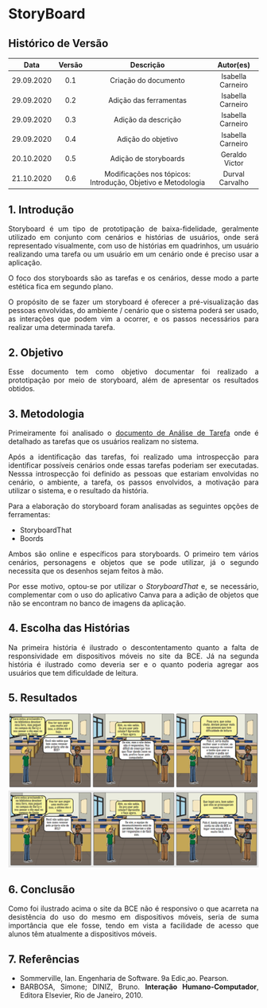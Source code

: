 # StoryBoard

## Histórico de Versão
|    Data    | Versão | Descrição            | Autor(es)       |
| :--------: | :----: | :------------------: | :-------------: |
| 29.09.2020 |  0.1   | Criação do documento | Isabella Carneiro  |
| 29.09.2020 |  0.2   | Adição das ferramentas | Isabella Carneiro |
| 29.09.2020 |  0.3   | Adição da descrição | Isabella Carneiro  |
| 29.09.2020 |  0.4   | Adição do objetivo | Isabella Carneiro  |
| 20.10.2020 |  0.5   | Adição de storyboards | Geraldo Victor  |
| 21.10.2020 |  0.6   | Modificações nos tópicos: Introdução, Objetivo e Metodologia | Durval Carvalho  |

<div align='justify'>

## 1. Introdução
Storyboard é um tipo de prototipação de baixa-fidelidade, geralmente utilizado em conjunto com cenários e histórias de usuários, onde será representado visualmente, com uso de histórias em quadrinhos, um usuário realizando uma tarefa ou um usuário em um cenário onde é preciso usar a aplicação.

O foco dos storyboards são as tarefas e os cenários, desse modo a parte estética fica em segundo plano.

O propósito de se fazer um storyboard é oferecer a pré-visualização das pessoas envolvidas, do ambiente / cenário que o sistema poderá ser usado, as interações que podem vim a ocorrer, e os passos necessários para realizar uma determinada tarefa.


## 2. Objetivo
Esse documento tem como objetivo documentar foi realizado a prototipação por meio de storyboard, além de apresentar os resultados obtidos.


## 3. Metodologia
Primeiramente foi analisado o [documento de Análise de Tarefa](/pages/ponto_de_controle_2/analise_tarefas) onde é detalhado as tarefas que os usuários realizam no sistema.

Após a identificação das tarefas, foi realizado uma introspecção para identificar possíveis cenários onde essas tarefas poderiam ser executadas. Nesssa introspecção foi definido as pessoas que estariam envolvidas no cenário, o ambiente, a tarefa, os passos envolvidos, a motivação para utilizar o sistema, e o resultado da história.

Para a elaboração do storyboard foram analisadas as seguintes opções de ferramentas:
- StoryboardThat
- Boords
  
Ambos são online e específicos para storyboards. O primeiro tem vários cenários, personagens e objetos que se pode utilizar, já o segundo necessita que os desenhos sejam feitos à mão.

Por esse motivo, optou-se por utilizar o _StoryboardThat_ e, se necessário, complementar com o uso do aplicativo Canva para a adição de objetos que não se encontram no banco de imagens da aplicação.


## 4. Escolha das Histórias
Na primeira história é ilustrado o descontentamento quanto a falta de responsividade em dispositivos móveis no site da BCE. Já na segunda história é ilustrado como deveria ser e o quanto poderia agregar aos usuários que tem dificuldade de leitura.


## 5. Resultados
<img src='../../_media/images/storyboard_1.png'>
<img src='../../_media/images/storyboard_2.png'>


## 6. Conclusão
Como foi ilustrado acima o site da BCE não é responsivo o que acarreta na desistência do uso do mesmo em dispositivos móveis, seria de suma importância que ele fosse, tendo em vista a facilidade de acesso que alunos têm atualmente a dispositivos móveis.


## 7. Referências
- Sommerville, Ian. Engenharia de Software. 9a Edic¸ao. Pearson.
- BARBOSA, Simone; DINIZ, Bruno. **Interação Humano-Computador**, Editora Elsevier, Rio de Janeiro, 2010.